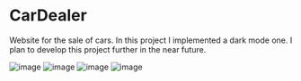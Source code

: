 # CarDealer
 Website for the sale of cars.
 In this project I implemented a dark mode one. 
 I plan to develop this project further in the near future.
 
![image](https://github.com/Bazelit/CarDealer/assets/114398169/33424d9f-3ea2-4d34-b7b6-4a3df43bbcb8)
![image](https://github.com/Bazelit/CarDealer/assets/114398169/9eca0d0d-a833-49db-93c5-66bbe9daa8f5)
![image](https://github.com/Bazelit/CarDealer/assets/114398169/73c5ddb7-3e97-416b-b8fb-67ce8c07eae3)
![image](https://github.com/Bazelit/CarDealer/assets/114398169/44055c52-20c8-466c-b0e7-74f78671a601)
